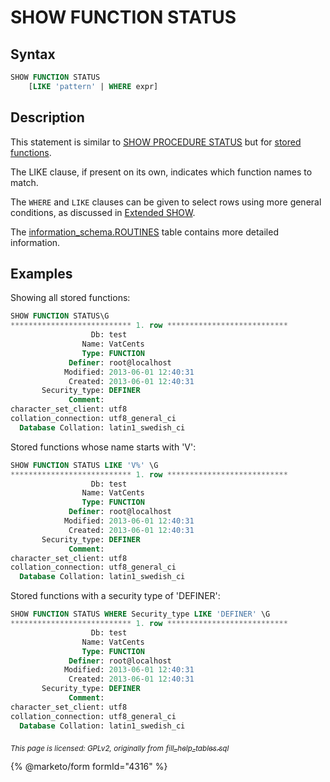 # SHOW FUNCTION STATUS

## Syntax

```sql
SHOW FUNCTION STATUS
    [LIKE 'pattern' | WHERE expr]
```

## Description

This statement is similar to [SHOW PROCEDURE STATUS](show-procedure-status.md) but for [stored functions](../../../../server-usage/stored-routines/stored-functions/).

The LIKE clause, if present on its own, indicates which function names to match.

The `WHERE` and `LIKE` clauses can be given to select rows using more general conditions, as discussed in [Extended SHOW](extended-show.md).

The [information\_schema.ROUTINES](../system-tables/information-schema/information-schema-tables/information-schema-routines-table.md) table contains more detailed information.

## Examples

Showing all stored functions:

```sql
SHOW FUNCTION STATUS\G
*************************** 1. row ***************************
                  Db: test
                Name: VatCents
                Type: FUNCTION
             Definer: root@localhost
            Modified: 2013-06-01 12:40:31
             Created: 2013-06-01 12:40:31
       Security_type: DEFINER
             Comment: 
character_set_client: utf8
collation_connection: utf8_general_ci
  Database Collation: latin1_swedish_ci
```

Stored functions whose name starts with 'V':

```sql
SHOW FUNCTION STATUS LIKE 'V%' \G
*************************** 1. row ***************************
                  Db: test
                Name: VatCents
                Type: FUNCTION
             Definer: root@localhost
            Modified: 2013-06-01 12:40:31
             Created: 2013-06-01 12:40:31
       Security_type: DEFINER
             Comment: 
character_set_client: utf8
collation_connection: utf8_general_ci
  Database Collation: latin1_swedish_ci
```

Stored functions with a security type of 'DEFINER':

```sql
SHOW FUNCTION STATUS WHERE Security_type LIKE 'DEFINER' \G
*************************** 1. row ***************************
                  Db: test
                Name: VatCents
                Type: FUNCTION
             Definer: root@localhost
            Modified: 2013-06-01 12:40:31
             Created: 2013-06-01 12:40:31
       Security_type: DEFINER
             Comment: 
character_set_client: utf8
collation_connection: utf8_general_ci
  Database Collation: latin1_swedish_ci
```

<sub>_This page is licensed: GPLv2, originally from_</sub> [<sub>_fill\_help\_tables.sql_</sub>](https://github.com/MariaDB/server/blob/main/scripts/fill_help_tables.sql)

{% @marketo/form formId="4316" %}
